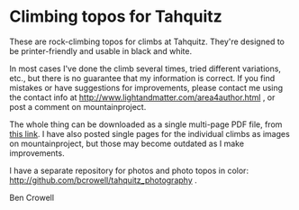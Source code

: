 Climbing topos for Tahquitz
===========================

These are rock-climbing topos for climbs at Tahquitz. They're designed to be
printer-friendly and usable in black and white.

In most cases I've done the climb several times, tried
different variations, etc., but there is no guarantee that my
information is correct. If you find mistakes or have suggestions for
improvements, please contact me using the contact info at
http://www.lightandmatter.com/area4author.html , or post a comment on
mountainproject.

The whole thing can be downloaded as a single multi-page PDF file, from
[this link](http://lightandmatter.com/tahquitz/tahquitz.pdf).
I have also posted single pages for the individual climbs as images
on mountainproject, but those may become outdated as I make improvements.

I have a separate repository for photos and photo topos in color:
http://github.com/bcrowell/tahquitz_photography .

Ben Crowell
